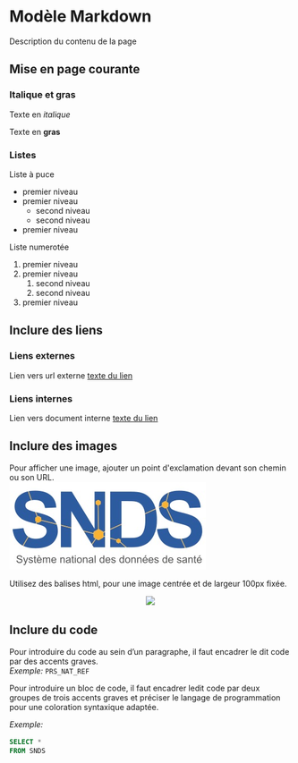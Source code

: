 # Modèle Markdown
<!-- SPDX-License-Identifier: MPL-2.0 -->

Description du contenu de la page

## Mise en page courante

### Italique et gras

Texte en *italique*

Texte en **gras**

### Listes

Liste à puce
- premier niveau
- premier niveau
    - second niveau
    - second niveau
- premier niveau

Liste numerotée
1. premier niveau
1. premier niveau
    1. second niveau
    1. second niveau
1. premier niveau

## Inclure des liens

### Liens externes 

Lien vers url externe
[texte du lien](http://example.com/)

### Liens internes

Lien vers document interne
[texte du lien](../../glossaire/GHM.md)

## Inclure des images

Pour afficher une image, ajouter un point d'exclamation devant son
chemin ou son URL.  
![texte alternatif de l'image](../../files/images/logo/logoSNDS.jpg)

Utilisez des balises html, pour une image centrée et de largeur 100px fixée.
<p style="text-align:center;">
<img src="../files/images/logo/logoSNDS.jpg" width="100"/>
</p>

## Inclure du code
Pour introduire du code au sein d’un paragraphe, il faut encadrer le dit code par des accents graves.  
*Exemple:*  `PRS_NAT_REF` 

Pour introduire un bloc de code, il faut encadrer ledit code par deux groupes de trois accents graves et préciser le langage de programmation pour une coloration syntaxique adaptée.

*Exemple:* 
```sql
SELECT * 
FROM SNDS
```
